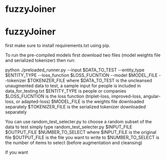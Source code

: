 # fuzzyJoiner
# fuzzyJoiner
first make sure to install requirements.txt using pip.

To run the pre-compiled models first download two files (model weights file and serialized tokenizer)
then run:

 python ./preloaded_runner.py --input $DATA_TO_TEST --entity_type $ENTITY_TYPE --loss_function $LOSS_FUCNTION --model $MODEL_FILE --tokenizer $TOKENIZER_FILE
where 
$DATA_TO_TEST is the uncleansed unaugmented data to test, a sample input for people is included in data_for_testing.txt
$ENTITY_TYPE is people or companies
$LOSS_FUCNTION is the loss function (triplet-loss, improved-loss, angular-loss, or adapted-loss)
$MODEL_FILE is the weights file downloaded separately
$TOKENIZER_FILE is the serialized tokenizer downloaded separately

You can use random_test_selecter.py to choose a random subset of the data to test
simply type random_test_selecter.py $INPUT_FILE $OUTPUT_FILE $NUMBER_TO_SELECT
where 
$INPUT_FILE is the original file
$OUTPUT_FILE is the file you want to write to
$NUMBER_TO_SELECT is the number of items to select (before augmentation and cleansing)

If you want 